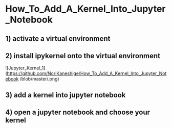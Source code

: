 # How_To_Add_A_Kernel_Into_Jupyter_Notebook

## 1) activate a virtual environment

## 2) install ipykernel onto the virtual environment
![Jupyter_Kernel_1](https://github.com/NoriKaneshige/How_To_Add_A_Kernel_Into_Jupyter_Notebook
/blob/master/.png)
## 3) add a kernel into jupyter notebook

## 4) open a jupyter notebook and choose your kernel
